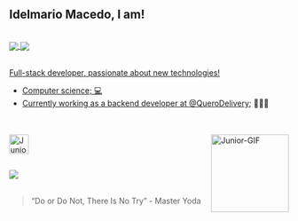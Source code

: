 ## Idelmario Macedo, I am! 

<br/>

<div>
  <a href="https://www.linkedin.com/in/juniorrmacedo/" />
  <img align="center" src="https://github-readme-stats.vercel.app/api?username=JuniorrMacedo&show_icons=true&theme=tokyonight&include_all_commits=true&count_private=true&border_radius=8" />
  <img align="center" src="https://github-readme-stats.vercel.app/api/top-langs/?username=JuniorrMacedo&layout=compact&langs_count=8&theme=tokyonight&border_radius=8" />
</div>
<br>

Full-stack developer, passionate about new technologies!
- Computer science; 💻
- Currently working as a backend developer at [@QueroDelivery](https://github.com/QueroDelivery); 👨🏻‍💻

<br/>

<div style="display: inline_block"><br>
  <img align="center" alt="Junior-Node" height="35" src="https://skillicons.dev/icons?i=js,nodejs,mongodb,linux,jest,react,ts&theme=dark">
  <img align="right" alt="Junior-GIF" height="140" width="140" src="https://cdn.discordapp.com/attachments/1144252953419579502/1144287080369885238/Design-sem-nome-1--unscreen.gif?ex=6745e463&is=674492e3&hm=ef950aef696101c248e9da565dd4a85ede3153f7a7d11098c71b12a3674e60b9&" >
</div>

##

<div>
  <a href="https://www.linkedin.com/in/juniorrmacedo/" target="_blank" ><img src="https://img.shields.io/badge/LinkedIn-0077B5?style=for-the-badge&logo=linkedin&logoColor=white"></a> 
</div>

<br/>

>“Do or Do Not, There Is No Try” - Master Yoda
